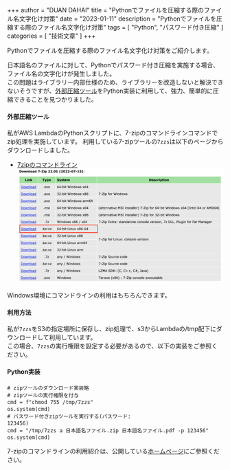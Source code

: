 +++
author = "DUAN DAHAI"
title = "Pythonでファイルを圧縮する際のファイル名文字化け対策"
date = "2023-01-11"
description = "Pythonでファイルを圧縮する際のファイル名文字化け対策"
tags = [
    "Python",
    "パスワード付き圧縮"
    ]
categories = [
    "技術文章"
]
+++

Pythonでファイルを圧縮する際のファイル名文字化け対策をご紹介します。  

日本語名のファイルに対して、Pythonでパスワード付き圧縮を実施する場合、ファイル名の文字化けが発生しました。  
この問題はライブラリー内部仕様のため、ライブラリーを改造しないと解決できないそうですが、[外部圧縮ツール](https://sevenzip.osdn.jp)をPython実装に利用して、強力、簡単的に圧縮できることを見つかりました。

#### 外部圧縮ツール
私がAWS LambdaのPythonスクリプトに、7-zipのコマンドラインコマンドでzip処理を実施しています。
利用している7-zipツールの`7zzs`は以下のページからダウンロードしました。
+ [7zipのコマンドライン](https://www.7-zip.org/download.html)  
![ステートマシン](20220111-7zip-download.png)

Windows環境にコマンドラインの利用はもちろんできます。

#### 利用方法
私が`7zzs`をS3の指定場所に保存し、zip処理で、s3からLambdaの/tmp配下にダウンロードして利用しています。  
この場合、`7zzs`の実行権限を設定する必要があるので、以下の実装をご参照ください。

#### Python実装
```
# zipツールのダウンロード実装略
# zipツールの実行権限を付与
cmd = f"chmod 755 /tmp/7zzs"
os.system(cmd)
# パスワード付きzipツールを実行する(パスワード:
123456)
cmd = "/tmp/7zzs a 日本語名ファイル.zip 日本語名ファイル.pdf -p 123456"
os.system(cmd)
```

7-zipのコマンドラインの利用紹介は、公開している[ホームページ](https://sevenzip.osdn.jp/chm/cmdline/index.htm)にご参照ください。